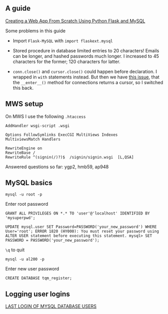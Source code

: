 ## A guide

[Creating a Web App From Scratch Using Python Flask and MySQL](https://code.tutsplus.com/tutorials/creating-a-web-app-from-scratch-using-python-flask-and-mysql--cms-22972)

Some problems in this guide

- Import `Flask-MySQL` with `import flaskext.mysql`

- Stored procedure in database limited entries to 20 characters! Emails can be longer, and hashed passwords much longer. I increased to 45 characters for the former; 120 characters for latter.

- `conn.close()` and `cursor.close()` could happen before declaration. I wrapped in `with` statements instead. But then we have [this issue](https://github.com/PyMySQL/PyMySQL/issues/248), that the `__enter__()` method for connections returns a cursor, so I switched this back.

## MWS setup

On MWS I use the following `.htaccess`

```
AddHandler wsgi-script .wsgi

Options FollowSymlinks ExecCGI MultiViews Indexes
MultiviewsMatch Handlers

RewriteEngine on
RewriteBase /
RewriteRule ^(signin(/)?)$  /signin/signin.wsgi  [L,QSA]
```

Answered questions so far: ygp2, hmb59, ap948


## MySQL basics

`mysql -u root -p`

Enter root password

`GRANT ALL PRIVILEGES ON *.* TO 'user'@'localhost' IDENTIFIED BY 'mysuperpwd';`

`UPDATE mysql.user SET Password=PASSWORD('your_new_password')
       WHERE User='root';
ERROR 1820 (HY000): You must reset your password using ALTER USER statement before executing this statement.
mysql> SET PASSWORD = PASSWORD('your_new_password');`

`\q` to quit

`mysql -u al200 -p`

Enter new user password

`CREATE DATABASE tqm_register;`

## Logging user logins

[LAST LOGIN OF MYSQL DATABASE USERS](http://www.fromdual.com/last-login-off-mysql-database-users)
